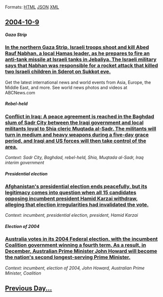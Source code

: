 
Formats: [HTML](2004/10/9/index.html)  [JSON](2004/10/9/index.json)  [XML](2004/10/9/index.xml)  

## [2004-10-9](/news/2004/10/9/index.md)

##### Gaza Strip
### [ In the northern Gaza Strip, Israeli troops shoot and kill Abed Rauf Nabhan, a local Hamas leader, as he prepares to fire an anti-tank missile at Israeli tanks in Jebaliya. The Israeli military says that Nabhan was responsible for a rocket attack that killed two Israeli children in Sderot on Sukkot eve. ](/news/2004/10/9/in-the-northern-gaza-strip-israeli-troops-shoot-and-kill-abed-rauf-nabhan-a-local-hamas-leader-as-he-prepares-to-fire-an-anti-tank-missi.md)
Get the latest international news and world events from Asia, Europe, the Middle East, and more. See world news photos and videos at ABCNews.com

##### Rebel-held
### [ Conflict in Iraq: A peace agreement is reached in the Baghdad slum of Sadr City between the Iraqi government and local militants loyal to Shia cleric Muqtada al-Sadr. The militants will turn in medium and heavy weapons during a five-day grace period, and Iraqi and US forces will then take control of the area. ](/news/2004/10/9/conflict-in-iraq-a-peace-agreement-is-reached-in-the-baghdad-slum-of-sadr-city-between-the-iraqi-government-and-local-militants-loyal-to-s.md)
_Context: Sadr City, Baghdad, rebel-held, Shia, Muqtada al-Sadr, Iraq interim government_

##### Presidential election
### [ Afghanistan's presidential election ends peacefully, but its legitimacy comes into question when all 15 candidates opposing incumbent president Hamid Karzai withdraw, alleging that election irregularities had invalidated the vote. ](/news/2004/10/9/afghanistan-s-presidential-election-ends-peacefully-but-its-legitimacy-comes-into-question-when-all-15-candidates-opposing-incumbent-presi.md)
_Context: incumbent, presidential election, president, Hamid Karzai_

##### Election of 2004
### [ Australia votes in its 2004 Federal election, with the incumbent Coalition government winning a fourth term. As a result, in December, Australian Prime Minister John Howard will become the nation's second longest-serving Prime Minister. ](/news/2004/10/9/australia-votes-in-its-2004-federal-election-with-the-incumbent-coalition-government-winning-a-fourth-term-as-a-result-in-december-aust.md)
_Context: incumbent, election of 2004, John Howard, Australian Prime Minister, Coalition_

## [Previous Day...](/news/2004/10/8/index.md)

